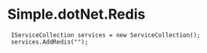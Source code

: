 # Simple.dotNet.Redis
     IServiceCollection services = new ServiceCollection();
     services.AddRedis("");

